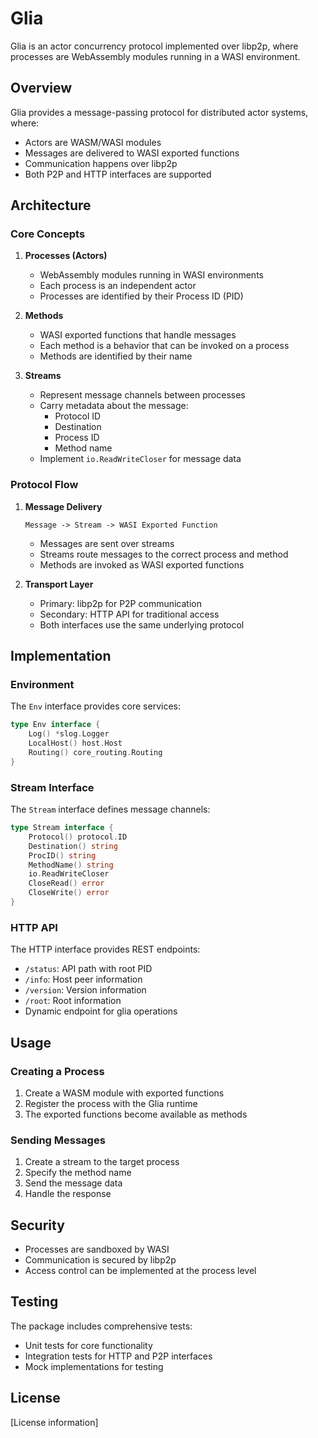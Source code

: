 # Glia

Glia is an actor concurrency protocol implemented over libp2p, where processes are WebAssembly modules running in a WASI environment.

## Overview

Glia provides a message-passing protocol for distributed actor systems, where:
- Actors are WASM/WASI modules
- Messages are delivered to WASI exported functions
- Communication happens over libp2p
- Both P2P and HTTP interfaces are supported

## Architecture

### Core Concepts

1. **Processes (Actors)**
   - WebAssembly modules running in WASI environments
   - Each process is an independent actor
   - Processes are identified by their Process ID (PID)

2. **Methods**
   - WASI exported functions that handle messages
   - Each method is a behavior that can be invoked on a process
   - Methods are identified by their name

3. **Streams**
   - Represent message channels between processes
   - Carry metadata about the message:
     - Protocol ID
     - Destination
     - Process ID
     - Method name
   - Implement `io.ReadWriteCloser` for message data

### Protocol Flow

1. **Message Delivery**
   ```
   Message -> Stream -> WASI Exported Function
   ```
   - Messages are sent over streams
   - Streams route messages to the correct process and method
   - Methods are invoked as WASI exported functions

2. **Transport Layer**
   - Primary: libp2p for P2P communication
   - Secondary: HTTP API for traditional access
   - Both interfaces use the same underlying protocol

## Implementation

### Environment

The `Env` interface provides core services:
```go
type Env interface {
    Log() *slog.Logger
    LocalHost() host.Host
    Routing() core_routing.Routing
}
```

### Stream Interface

The `Stream` interface defines message channels:
```go
type Stream interface {
    Protocol() protocol.ID
    Destination() string
    ProcID() string
    MethodName() string
    io.ReadWriteCloser
    CloseRead() error
    CloseWrite() error
}
```

### HTTP API

The HTTP interface provides REST endpoints:
- `/status`: API path with root PID
- `/info`: Host peer information
- `/version`: Version information
- `/root`: Root information
- Dynamic endpoint for glia operations

## Usage

### Creating a Process

1. Create a WASM module with exported functions
2. Register the process with the Glia runtime
3. The exported functions become available as methods

### Sending Messages

1. Create a stream to the target process
2. Specify the method name
3. Send the message data
4. Handle the response

## Security

- Processes are sandboxed by WASI
- Communication is secured by libp2p
- Access control can be implemented at the process level

## Testing

The package includes comprehensive tests:
- Unit tests for core functionality
- Integration tests for HTTP and P2P interfaces
- Mock implementations for testing

## License

[License information]
